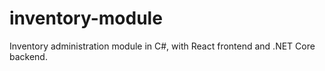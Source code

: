 # inventory-module
Inventory administration module in C#, with React frontend and .NET Core backend.
